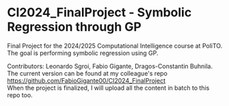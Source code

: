 # CI2024_FinalProject - Symbolic Regression through GP
Final Project for the 2024/2025 Computational Intelligence course at PoliTO.  
The goal is performing symbolic regression using GP.

Contributors: Leonardo Sgroi, Fabio Gigante, Dragos-Constantin Buhnila.
The current version can be found at my colleague's repo https://github.com/FabioGigante00/CI2024_FinalProject  
When the project is finalized, I will upload all the content in batch to this repo too.  

